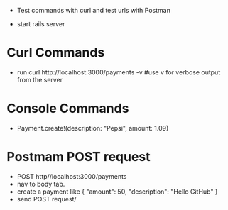 * Test commands with curl and test urls with Postman

- start rails server
# Curl Commands
- run curl http://localhost:3000/payments -v #use v for verbose output from the server
# Console Commands
- Payment.create!(description: "Pepsi", amount: 1.09)
# Postmam POST request
- POST http//localhost:3000/payments
- nav to body tab.
- create a payment like
{
  "amount": 50,
  "description": "Hello GitHub"
}
- send POST request/
